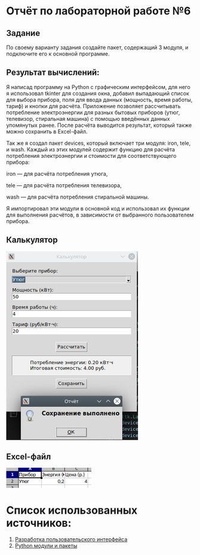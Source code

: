 # Отчёт по лабораторной работе №6

## Задание
По своему варианту задания создайте пакет, содержащий 3 модуля, и подключите его к основной программе.
## Результат вычислений: 
Я написад программу на Python с графическим интерфейсом, для него я использовал tkinter для создания окна, добавил выпадающий список для выбора прибора, поля для ввода данных (мощность, время работы, тариф) и кнопки для расчёта. Приложение позволяет рассчитывать потребление электроэнергии для разных бытовых приборов (утюг, телевизор, стиральная машина) с помощью введённых данных упомянутых ранее. После расчёта выводится результат, который также можно сохранить в Excel-файл. 

Так же я создал пакет devices, который включает три модуля: iron, tele, и wash. Каждый из этих модулей содержит функцию для расчёта потребления электроэнергии и стоимости для соответствующего прибора:

iron — для расчёта потребления утюга,

tele — для расчёта потребления телевизора,

wash — для расчёта потребления стиральной машины.

Я импортировал эти модули в основной код и использовал их функции для выполнения расчётов, в зависимости от выбранного пользователем прибора.

## Калькулятор
![](https://github.com/manabreako/python/blob/main/lab6/screen/Screenshot_20250410_142111.png)

## Excel-файл
![](https://github.com/manabreako/python/blob/main/lab6/screen/Screenshot_20250410_142159.png)


# Список использованных источников: 
1) [Разработка пользовательского интерфейса](https://texterra.ru/blog/razrabotka-polzovatelskogo-interfeysa-kak-sozdat-gui.html)
2) [Python модули и пакеты](https://docs.python.org/3/search.html?q=round)
